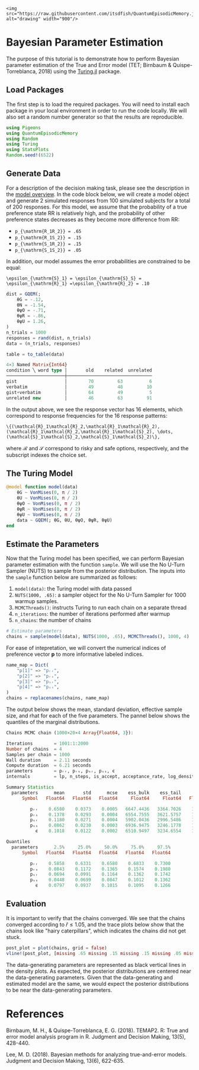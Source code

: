 ```@raw html
<img src="https://raw.githubusercontent.com/itsdfish/QuantumEpisodicMemory.jl/refs/heads/main/docs/logo/logo_readme.png" alt="drawing" width="900"/>
```

# Bayesian Parameter Estimation

The purpose of this tutorial is to demonstrate how to perform Bayesian parameter estimation of the True and Error model (TET; Birnbaum & Quispe-Torreblanca, 2018) using the [Turing.jl](https://turinglang.org/) package. 

## Load Packages

The first step is to load the required packages. You will need to install each package in your local
environment in order to run the code locally. We will also set a random number generator so that the results are reproducible.

```julia
using Pigeons
using QuantumEpisodicMemory
using Random
using Turing
using StatsPlots
Random.seed!(6522)
```

## Generate Data

For a description of the decision making task, please see the description in the [model overview](https://itsdfish.github.io/TrueAndErrorModels.jl/dev/overview/). In the code block below, we will create a model object and generate 2 simulated responses from 100 simulated subjects for a total of 200 responses. For this model, we assume that the probability of a true preference state RR is relatively high, and the probability of other preference states decreases as they become more difference from RR:

- ``p_{\mathrm{R_1R_2}} = .65``
- ``p_{\mathrm{R_1S_2}} = .15``
- ``p_{\mathrm{S_1R_2}} = .15``
- ``p_{\mathrm{S_1S_2}} = .05``

In addition, our model assumes the error probabilities are constrained to be equal:

``\epsilon_{\mathrm{S}_1} = \epsilon_{\mathrm{S}_S} = \epsilon_{\mathrm{R}_1} =\epsilon_{\mathrm{R}_2} = .10``

```julia
dist = GQEM(; 
    θG = -.12,
    θN = -1.54,
    θψO = -.71,
    θψR = -.86,
    θψU = 1.26,
)
n_trials = 1000
responses = rand(dist, n_trials)
data = (n_trials, responses)
```

```julia 
table = to_table(data)
```

```julia
4×3 Named Matrix{Int64}
condition ╲ word type │       old    related  unrelated
──────────────────────┼────────────────────────────────
gist                  │        70         63          6
verbatim              │        49         48         10
gist+verbatim         │        64         49          5
unrelated new         │        46         63         91
```

In the output above, we see the response vector has 16 elements, which correspond to response frequencies for the 16 response patterns:

``\{(\mathcal{R}_1\mathcal{R}_2,\mathcal{R}_1\mathcal{R}_2),(\mathcal{R}_1\mathcal{R}_2,\mathcal{R}_1\mathcal{S}_2), \dots, (\mathcal{S}_1\mathcal{S}_2,\mathcal{S}_1\mathcal{S}_2)\},``

where $\mathcal{R}$ and $\mathcal{S}$ correspond to risky and safe options, respectively, and the subscript indexes the choice set.  

## The Turing Model

```julia
@model function model(data)
    θG ~ VonMises(0, π / 2)
    θU ~ VonMises(0, π / 2)
    θψO ~ VonMises(0, π / 2)
    θψR ~ VonMises(0, π / 2)
    θψU ~ VonMises(0, π / 2)
    data ~ GQEM(; θG, θU, θψO, θψR, θψU)
end
```

## Estimate the Parameters

Now that the Turing model has been specified, we can perform Bayesian parameter estimation with the function `sample`. We will use the No U-Turn Sampler (NUTS) to sample from the posterior distribution. The inputs into the `sample` function below are summarized as follows:

1. `model(data)`: the Turing model with data passed
2. `NUTS(1000, .65)`: a sampler object for the No U-Turn Sampler for 1000 warmup samples.
3. `MCMCThreads()`: instructs Turing to run each chain on a separate thread
4. `n_iterations`: the number of iterations performed after warmup
5. `n_chains`: the number of chains

```julia
# Estimate parameters
chains = sample(model(data), NUTS(1000, .65), MCMCThreads(), 1000, 4)
```

For ease of intepretation, we will convert the numerical indices of preference vector $\mathbf{p}$ to more informative labeled indices. 

```julia
name_map = Dict(
    "p[1]" => "pᵣᵣ",
    "p[2]" => "pᵣₛ",
    "p[3]" => "pₛᵣ",
    "p[4]" => "pₛₛ",
)
chains = replacenames(chains, name_map)
```
The output below shows the mean, standard deviation, effective sample size, and rhat for each of the five parameters. The pannel below shows the quantiles of the marginal distributions. 
```julia
Chains MCMC chain (1000×20×4 Array{Float64, 3}):

Iterations        = 1001:1:2000
Number of chains  = 4
Samples per chain = 1000
Wall duration     = 2.11 seconds
Compute duration  = 6.21 seconds
parameters        = pᵣᵣ, pᵣₛ, pₛᵣ, pₛₛ, ϵ
internals         = lp, n_steps, is_accept, acceptance_rate, log_density, hamiltonian_energy, hamiltonian_energy_error, max_hamiltonian_energy_error, tree_depth, numerical_error, step_size, nom_step_size

Summary Statistics
  parameters      mean       std      mcse    ess_bulk    ess_tail      rhat   ess_per_sec 
      Symbol   Float64   Float64   Float64     Float64     Float64   Float64       Float64 

         pᵣᵣ    0.6580    0.0373    0.0005   6647.4436   3364.7026    1.0008      231.3522
         pᵣₛ    0.1378    0.0293    0.0004   6554.7555   3621.5757    1.0000      228.1264
         pₛᵣ    0.1180    0.0271    0.0004   5902.0436   2996.5486    1.0013      205.4099
         pₛₛ    0.0862    0.0230    0.0003   6936.9475   3246.1778    1.0003      241.4279
           ϵ    0.1018    0.0122    0.0002   6510.9497   3234.6554    1.0008      226.6018

Quantiles
  parameters      2.5%     25.0%     50.0%     75.0%     97.5% 
      Symbol   Float64   Float64   Float64   Float64   Float64 

         pᵣᵣ    0.5858    0.6331    0.6580    0.6833    0.7300
         pᵣₛ    0.0843    0.1172    0.1365    0.1574    0.1980
         pₛᵣ    0.0694    0.0991    0.1164    0.1362    0.1742
         pₛₛ    0.0448    0.0699    0.0847    0.1012    0.1362
           ϵ    0.0797    0.0937    0.1015    0.1095    0.1266
```

## Evaluation

It is important to verify that the chains converged. We see that the chains converged according to $\hat{r} \leq 1.05$, and the trace plots below show that the chains look like "hairy caterpillars", which indicates the chains did not get stuck. 

```julia
post_plot = plot(chains, grid = false)
vline!(post_plot, [missing .65 missing .15 missing .15 missing .05 missing .10], color = :black, linestyle = :dash)
```


The data-generating parameters are represented as black vertical lines in the density plots. As expected, the posterior distributions are centered near the data-generating parameters. Given that the data-generating and estimated model are the same, we would expect the posterior distributions to be near the data-generating parameters. 

# References

Birnbaum, M. H., & Quispe-Torreblanca, E. G. (2018). TEMAP2. R: True and error model analysis program in R. Judgment and Decision Making, 13(5), 428-440.

Lee, M. D. (2018). Bayesian methods for analyzing true-and-error models. Judgment and Decision Making, 13(6), 622-635.